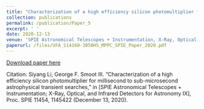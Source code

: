 ```yaml
---
title: "Characterization of a high efficiency silicon photomultiplier for millisecond to sub-microsecond astrophysical transient searches"
collection: publications
permalink: /publication/Paper_5
excerpt: ' '
date: 2020-12-13
venue: 'SPIE Astronomical Telescopes + Instrumentation, X-Ray, Optical, and Infrared Detectors for Astronomy IX, Proc. SPIE 11454'
paperurl: /files/UFA_S14160-3050HS_MPPC_SPIE_Paper_2020.pdf
---
```


[Download paper here](/files/UFA_S14160-3050HS_MPPC_SPIE_Paper_2020.pdf)

Citation: Siyang Li, George F. Smoot III. “Characterization of a high efficiency silicon photomultiplier for millisecond to sub-microsecond astrophysical transient searches,” in [SPIE Astronomical Telescopes + Instrumentation; X-Ray, Optical, and Infrared Detectors for Astronomy IX], Proc. SPIE 11454, 1145422 (December 13, 2020).
